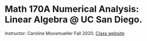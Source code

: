 # Math 170A Numerical Analysis: Linear Algebra @ UC San Diego.
Instructor: Caroline Moosmueller Fall 2020.
[Class website](http://www.math.ucsd.edu/~cmoosmueller/teaching/Fall2020/math170a/index.html)
